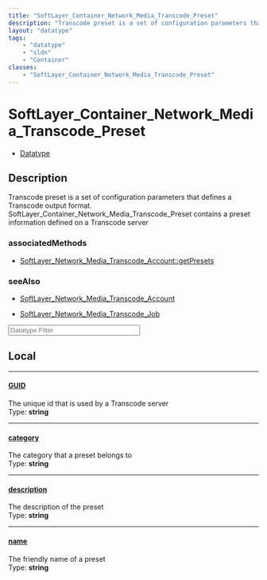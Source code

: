 ```yaml
---
title: "SoftLayer_Container_Network_Media_Transcode_Preset"
description: "Transcode preset is a set of configuration parameters that defines a Transcode output format. SoftLayer_Container_Networ... "
layout: "datatype"
tags:
    - "datatype"
    - "sldn"
    - "Container"
classes:
    - "SoftLayer_Container_Network_Media_Transcode_Preset"
---
```


# SoftLayer_Container_Network_Media_Transcode_Preset
<div id='service-datatype'>
    <ul id='sldn-reference-tabs'>
        <li id='datatype'> <a href='/reference/datatypes/SoftLayer_Container_Network_Media_Transcode_Preset' >Datatype</a></li>
    </ul>
</div>

## Description 


Transcode preset is a set of configuration parameters that defines a Transcode output format. SoftLayer_Container_Network_Media_Transcode_Preset contains a preset information defined on a Transcode server 


### associatedMethods

*  [SoftLayer_Network_Media_Transcode_Account::getPresets](/reference/services/SoftLayer_Network_Media_Transcode_Account/getPresets )



### seeAlso

* [SoftLayer_Network_Media_Transcode_Account](/reference/services/SoftLayer_Network_Media_Transcode_Account )


* [SoftLayer_Network_Media_Transcode_Job](/reference/services/SoftLayer_Network_Media_Transcode_Job )




<!-- Filer BEGIN -->
<div class="view-filters">
        <div class="clearfix">
            <div class="search-input-box">
                <input placeholder="Datatype Filter" onkeyup="titleSearch(inputId='prop-input', divId='properties', elementClass='prop-row')" 
                    type="text" id="prop-input" value="" size="30" maxlength="128" class="form-text">
            </div>
        </div>
</div>
<!-- Filer END -->

<div id="properties" class="content">
<div id="localProperties" class="prop-content" >

## Local
<div class="prop-row">

-----
[GUID]: #guid
#### [GUID]
The unique id that is used by a Transcode server  
<span class="type-label">Type: </span>**string**  



</div>
<div class="prop-row">

-----
[category]: #category
#### [category]
The category that a preset belongs to  
<span class="type-label">Type: </span>**string**  



</div>
<div class="prop-row">

-----
[description]: #description
#### [description]
The description of the preset  
<span class="type-label">Type: </span>**string**  



</div>
<div class="prop-row">

-----
[name]: #name
#### [name]
The friendly name of a preset  
<span class="type-label">Type: </span>**string**  



</div>
</div>
<!-- LOCAL PROPERTY END -->

</div>


